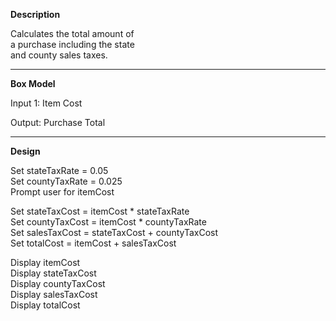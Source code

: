 **Description**

Calculates the total amount of  
a purchase including the state  
and county sales taxes.

********************************************

**Box Model**

Input 1: Item Cost

Output: Purchase Total

********************************************

**Design**

Set stateTaxRate = 0.05  
Set countyTaxRate = 0.025  
Prompt user for itemCost

Set stateTaxCost = itemCost * stateTaxRate  
Set countyTaxCost = itemCost * countyTaxRate  
Set salesTaxCost = stateTaxCost + countyTaxCost  
Set totalCost = itemCost + salesTaxCost

Display itemCost  
Display stateTaxCost  
Display countyTaxCost  
Display salesTaxCost  
Display totalCost
